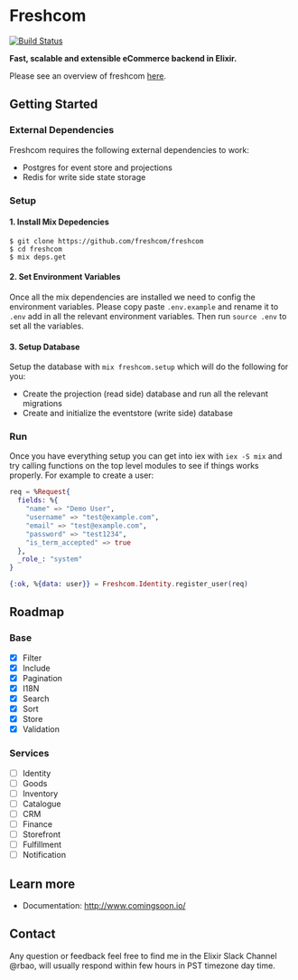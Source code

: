 # Freshcom

[![Build Status](https://travis-ci.org/freshcom/freshcom.svg?branch=master)](https://travis-ci.org/freshcom/freshcom)

**Fast, scalable and extensible eCommerce backend in Elixir.**

Please see an overview of freshcom [here](https://github.com/freshcom/freshcom/blob/master/guides/introduction/overview.md).

## Getting Started

### External Dependencies

Freshcom requires the following external dependencies to work:

- Postgres for event store and projections
- Redis for write side state storage

### Setup

#### 1. Install Mix Depedencies

```
$ git clone https://github.com/freshcom/freshcom
$ cd freshcom
$ mix deps.get
```

#### 2. Set Environment Variables

Once all the mix dependencies are installed we need to config the environment variables. Please copy paste `.env.example` and rename it to `.env` add in all the relevant environment variables. Then run `source .env` to set all the variables.

#### 3. Setup Database

Setup the database with `mix freshcom.setup` which will do the following for you:

- Create the projection (read side) database and run all the relevant migrations
- Create and initialize the eventstore (write side) database

### Run

Once you have everything setup you can get into iex with `iex -S mix` and try calling functions on the top level modules to see if things works properly. For example to create a user:

```elixir
req = %Request{
  fields: %{
    "name" => "Demo User",
    "username" => "test@example.com",
    "email" => "test@example.com",
    "password" => "test1234",
    "is_term_accepted" => true
  },
  _role_: "system"
}

{:ok, %{data: user}} = Freshcom.Identity.register_user(req)
```

## Roadmap

### Base

- [x] Filter
- [x] Include
- [x] Pagination
- [x] I18N
- [x] Search
- [x] Sort
- [x] Store
- [x] Validation

### Services

- [ ] Identity
- [ ] Goods
- [ ] Inventory
- [ ] Catalogue
- [ ] CRM
- [ ] Finance
- [ ] Storefront
- [ ] Fulfillment
- [ ] Notification

## Learn more

  * Documentation: http://www.comingsoon.io/

## Contact

Any question or feedback feel free to find me in the Elixir Slack Channel @rbao, will usually respond within few hours in PST timezone day time.
